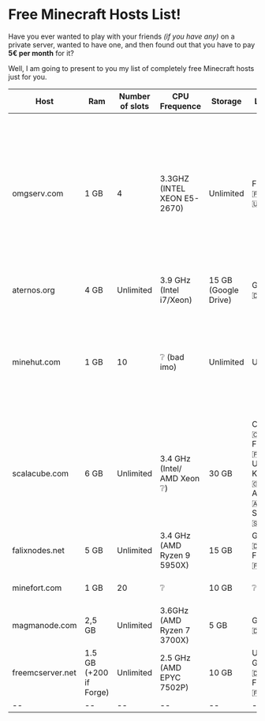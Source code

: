 # Free Minecraft Hosts List!

Have you ever wanted to play with your friends *(if you have any)* on a private server, wanted to have one, and then found out that you have to pay **5€ per month** for it?

 Well, I am going to present to you my list of completely free Minecraft hosts just for you.

| Host | Ram | Number of slots | CPU Frequence | Storage | Location | Link | Notes
|--|--|--|--|--|--|--|--|
 omgserv.com | 1 GB | 4 | 3.3GHZ (INTEL XEON E5-2670) | Unlimited | France :fr: / USA :us: | [🌐](https://www.omgserv.com/en/hosting/minecraft-server/free/) | ❌   Custom IP address, Dedicated IP (port 25565), Modded servers allowed, Scheduled backups, Scheduled tasks, MySQL database, Technical support.
|aternos.org|4 GB|Unlimited|3.9 GHz (Intel i7/Xeon)|15 GB (Google Drive)|Germany❔ :de:|[🌐](https://aternos.org/go/)|Queue system|
|minehut.com|1 GB|10|❔ (bad imo)|Unlimited|USA :us:|[🌐](https://minehut.com/)|Gamemodes like Box, Gens, Skyblock etc. Play on Java or Bedrock. Friend controls and IP protection|
|scalacube.com|6 GB|Unlimited|3.4 GHz (Intel/ AMD Xeon ❔)|30 GB|Canada :canada: / France :fr: / United Kingdom :uk: / Australia :australia: / Singapore :singapore:|[🌐](https://scalacube.com/hosting/server/minecraft/constructor/public)|❌ Bad panel|
|falixnodes.net|5 GB|Unlimited|3.4 GHz (AMD Ryzen 9 5950X)|15 GB|Germany :de: / Finland :finland:|[🌐](https://falixnodes.net/)|--|
|minefort.com|1 GB|20|❔|10 GB|❔|[🌐](https://minefort.com/)|Register to create server|
|magmanode.com|2,5 GB|Unlimited|3.6GHz (AMD Ryzen 7 3700X)|5 GB|Germany :de:|[🌐](https://magmanode.com/order)|Register to create server|
|freemcserver.net|1.5 GB (+200 if Forge)|Unlimited|2.5 GHz (AMD EPYC 7502P)|10 GB|USA :us: / Germany :de: / France :fr:|[🌐](https://freemcserver.net/)|Register to create server|
|--|--|--|--|--|--|--|--|
